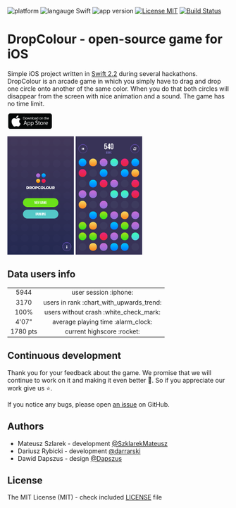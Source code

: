 ![platform](https://img.shields.io/badge/platform-iOS-brightgreen.svg)
![langauge Swift](https://img.shields.io/badge/language-Swift%202.2-brightgreen.svg)
![app version](https://img.shields.io/badge/version-1.0.3-brightgreen.svg)
[![License MIT](https://img.shields.io/badge/license-MIT-brightgreen.svg)](LICENSE)
[![Build Status](https://travis-ci.com/elpassion/el-color-game-ios.svg?token=nu9zU1tfHq8GJSir3pVq&branch=master)](https://travis-ci.com/elpassion/el-color-game-ios)

# DropColour - open-source game for iOS

Simple iOS project written in <a href="https://github.com/apple/swift">Swift 2.2</a> during several hackathons. DropColour is an arcade game in which you simply have to drag and drop one circle onto another of the same color. When you do that both circles will disappear from the screen with nice animation and a sound. The game has no time limit.

[<img src="Images/app-store-logo.png" width="20%" height="20%"/>](https://t.co/5GlrejZSJe) 

<img src="Images/start_screen.png" width="30%" height="30%"/>
<img src="Images/game_screen.png" width="30%" height="30%"/>

## Data users info

<table>
  <tr align="center">
    <td>5944</td>
    <td>user session :iphone:</td>
  </tr>
  <tr align="center">
    <td>3170</td>
    <td>users in rank :chart_with_upwards_trend:</td>
  </tr>
  <tr align="center">
    <td>100%</td>
    <td>users without crash :white_check_mark:</td>
  </tr>
  <tr align="center">
    <td>4'07"</a></td>
    <td>average playing time :alarm_clock:</td>
  </tr>
  <tr align="center">
    <td>1780 pts</a></td>
    <td>current highscore :rocket:</td>
  </tr>
</table>

## Continuous development

Thank you for your feedback about the game. We promise that we will continue to work on it and making it even better :green_heart:. So if you appreciate our work give us :star:.

If you notice any bugs, please open [an issue](https://github.com/elpassion/el-color-game-ios/issues/new) on GitHub.

## Authors

- Mateusz Szlarek - development <a href="https://twitter.com/SzklarekMateusz">@SzklarekMateusz</a>
- Dariusz Rybicki - development <a href="https://twitter.com/darrarski">@darrarski</a>
- Dawid Dapszus - design <a href="https://twitter.com/dapszus">@Dapszus</a>

## License

The MIT License (MIT) - check included [LICENSE](LICENSE) file
